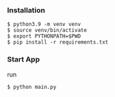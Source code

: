 ### Installation

```shell
$ python3.9 -m venv venv
$ source venv/bin/activate
$ export PYTHONPATH=$PWD
$ pip install -r requirements.txt
```

### Start App
run 
```shell
$ python main.py
```
